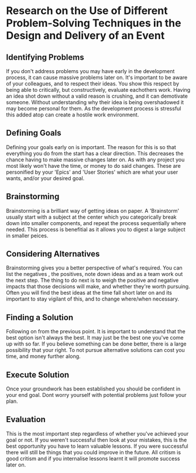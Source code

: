 # Research on the Use of Different Problem-Solving Techniques in the Design and Delivery of an Event


## Identifying Problems
If you don't address problems you may have early in the development process, it can cause massive problems later on. It's important to be aware of your colleagues, and to respect their ideas. You show this respect by being able to critically, but constructively, evaluate eachothers work. Having an idea shot down without a valid reason is crushing, and it can demotivate someone. Without understanding why their idea is being overshadowed it may become personal for them. As the development process is stressful this added atop can create a hostile work environment.

## Defining Goals
Defining your goals early on is important. The reason for this is so that everything you do from the start has a clear direction. This decreases the chance having to make massive changes later on. As with any project you most likely won't have the time, or money to do said changes. These are personified by your 'Epics' and 'User Stories' which are what your user wants, and/or your desired goal.    

## Brainstorming
Brainstorming is a brilliant way of getting ideas on paper. A 'Brainstorm' usually start with a subject at the center which you categorically break down into smaller components, and repeat the process sequentially where needed. This process is benefitial as it allows you to digest a large subject in smaller peices. 

## Considering Alternatives
Brainstorming gives you a better perspective of what's required. You can list the negatives , the positives, note down ideas and as a team work out the next step. The thing to do next is to weigh the positive and negative impacts that those decisions will make, and whether they're worth pursuing. Often you will find the best ideas at the time fall short later on and its important to stay vigilant of this, and to change where/when necessary.

## Finding a Solution
Following on from the previous point. It is important to understand that the best option isn't always the best. It may just be the best one you've come up with so far. If you believe something can be done better, there is a large possibility that your right. To not pursue alternative solutions can cost you time, and money further along.

## Execute Solution
Once your groundwork has been established you should be confident in your end goal. Dont worry yourself with potential problems just follow your plan.

## Evaluation
This is the most important step regardless of whether you've achieved your goal or not. If you weren't successful then look at your mistakes, this is the best opportunity you have to learn valuable lessons. If you were successful there will still be things that you could improve in the future. All critism is good critism and if you internalise lessons learnt it will promote success later on.

